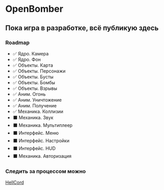 # OpenBomber

## Пока игра в разработке, всё публикую здесь

### Roadmap
- ✅ Ядро. Камера 
- ✅ Ядро. Фон 
- ✅ Объекты. Карта 
- ✅ Объекты. Персонажи 
- ✅ Объекты. Бусты 
- ✅ Объекты. Бомбы 
- ✅ Объекты. Взрывы 
- ✅ Аним. Огонь 
- ✅ Аним. Уничтожение 
- ✅ Аним. Получение 
- ✅ Механика. Коллизии
- ⬛️ Механика. Звук
- ⬛️ Механика. Мультиплеер
- ⬛️ Интерфейс. Меню
- ⬛️ Интерфейс. Настройки
- ⬛️ Интерфейс. HUD
- ⬛️ Механика. Авторизация

### Следить за процессом можно 
[HellCord](https://discord.gg/hellcord)